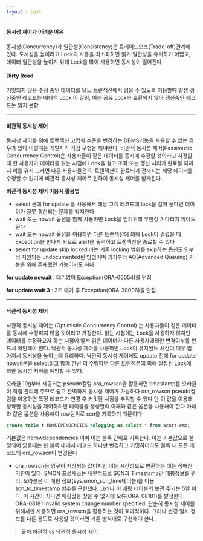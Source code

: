 ```yaml
---
layout : post
---
```




#### 동시성 제어가 어려운 이유

동시성(Concurrency)과 일관성(Consistency)은 트레이드오프(Trade-off)관계에 있다. 도시성을 높이려고 Lock의 사용을 최소화하면 읽기 일관성을 유지하기 어렵고, 데이터 일관성을 높이기 위해 Lock을 많이 사용하면 동시성이 떨어진다

#### Dirty Read

커밋되지 않은 수정 중인 데이터를 달느 트랜잭션에서 읽을 수 있도록 허용할때 발생 갱신중인 레코드는 배타적 Lock 이 걸림, 이는 공유 Lock과 호환되지 않아 갱신중인 레코드는 읽지 못함

---

#### 비관적 동시성 제어

동시성 제어를 위해 트랜잭션 고립화 수준을 변경하는 DBMS기능을 사용할 수 없는 경우가 있다 이럴때는 개발자가 직접 구협을 해야한다. 비관적 동시성 제어(Pessimistic Concurrency Control)은 사용자들이 같은 데이터를 동시에 수정할 것이라고 사정할때 한 사용자가 데이터를 읽는 시점에 Lock을 걸고 조회 또는 갱신 처리가 완료될 때까지 이를 유지 그러면 다른 사용자들은 이 트랜잭션이 완료되기 전까지는 해당 데이터를 수정할 수 없기에 비관적 동시성 제어로 인하여 동시성 제어를 받게된다.

**비관적 동시성 제어 이용시 활용법**

-	select 문에 for update 를 사용해서 해당 고객 레코드에 lock을 걸어 둔다면 데이터가 잘못 갱신되는 문제를 방지한다
-	wait 또는 nowait 옵션을 함께 사용하면 Lock을 얻기위해 무한정 기다리지 않아도 된다
-	wait 또는 nowait 옵션을 이용하면 다른 트랜잭션에 의해 Lock이 걸렸을 때 Exception을 만나게 되므로 alert을 출력하고 트랜잭션을 종료할 수 있다
-	select for update skip locked 라는 기존 locking 범위를 skip하는 옵션도 9i부터 지원되는 undocumented된 방법이며 과거부터 AQ(Advanced Queuing) 기능을 위해 존재했던 기능이기도 하다

**for update nowait** : 대기없이 Exception(ORA-00054)를 던짐

**for update wait 3** : 3초 대기 후 Exception(ORA-30006)을 던짐

---

#### 낙관적 동시성 제어

낙관적 동시성 제어는 (Optimistic Concurrency Control) 는 사용자들이 같은 데이터를 동시에 수정하지 않을 것이라고 가정한다. 읽는 시점에는 Lock을 사용하지 않지만 데이터를 수정하고자 하는 시점에 앞서 읽은 데이터가 다른 사용자에의한 변경여부를 반드시 확인해야 한다. 낙관적 동시성 제어를 사용하면 Lock이 유지된느 시간이 매우 짧아져서 동시성을 높이는데 유리하다. 낙관적 동시성 제어에도 update 전에 for update nowait문을 select절고 함께 한번 더 수행하면 다른 트랜잭션에 의해 설정된 Lock에 의한 동시성 저하를 예방할 수 있다.

오라클 10g부터 제공되는 pseudo컬럼 ora_rowscn을 활용하면 timestamp를 오라클이 직접 관리해 주므로 쉽고 완벽하게 동시성 제어가 가능하다 ora_rowscn pseudo컬럼을 이용하면 특정 레코드가 변경 후 커밋된 시점을 추적할 수 있다 단 이 값을 이용해 정확한 동시성을 제어하려면 테이블을 생성할때 아래와 같은 옵션을 사용해야 한다 아래와 같은 옵션을 사용해야 row단위로 scn을 기록하기 때문이다

```sql
create table t ROWDEPENDENCIES nologging as select * from scott.emp;
```

기본값은 norowdependencies 이며 이는 블록 단위로 기록한다. 이는 기본값으로 설정되어 있을때는 한 블록 내에서 레코드 하나만 변경하고 커밋하더라도 블록 내 모든 레코드의 ora_rowscn이 변경된다

-	ora_rowscn은 영구히 저장되는 값이지만 이는 시간정보로 변환하는 데는 정해진 기한이 있다. SMON 프로세스는 내부적으로 SCN과 Timestamp간 매핑정보를 관리, 오라클은 이 매핑 정보(sys.smon_scn_time테이블)를 이용 scn_to_timestamp 함수를 구현했다. 그러나 이 매핑 테이블의 보관 주기는 5일 이다. 이 시간이 지나면 매핑값을 찾을 수 없기에 오류(ORA-08181)를 발생한다. ORA-08181 Invalid system change number specified. 단순히 동시성 제어를 위해서만 사용하면 ora_rowscn을 활용하는 것이 효과적이다. 그러나 변경 일시 정보를 다른 용도로 사용할 것이라면 기존 방식대로 구현해야 한다.

> [출처:비관적 vs 낙관적 동시성 제어](http://wiki.gurubee.net/pages/viewpage.action?pageId=3900395)
